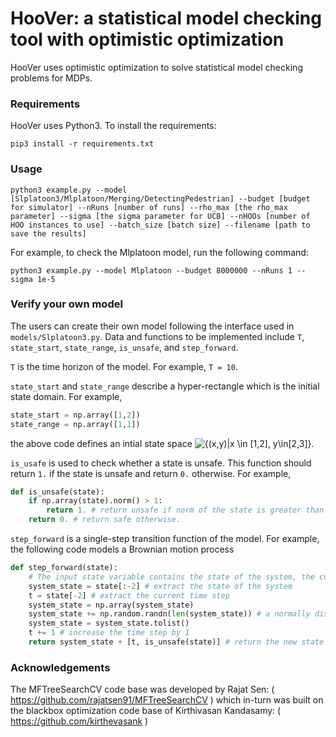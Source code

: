 # HooVer: a statistical model checking tool with optimistic optimization

HooVer uses optimistic optimization to solve statistical model checking problems for MDPs.

### Requirements
HooVer uses Python3. To install the requirements:
```
pip3 install -r requirements.txt
```

### Usage
```
python3 example.py --model [Slplatoon3/Mlplatoon/Merging/DetectingPedestrian] --budget [budget for simulator] --nRuns [number of runs] --rho_max [the rho_max parameter] --sigma [the sigma parameter for UCB] --nHOOs [number of HOO instances to use] --batch_size [batch size] --filename [path to save the results]
```

For example, to check the Mlplatoon model, run the following command:
```
python3 example.py --model Mlplatoon --budget 8000000 --nRuns 1 --sigma 1e-5
```

### Verify your own model
The users can create their own model following the interface used in ```models/Slplatoon3.py```. Data and functions to be implemented include ```T```, ```state_start```, ```state_range```, ```is_unsafe```, and ```step_forward```.

```T``` is the time horizon of the model. For example, ```T = 10```.

```state_start``` and ```state_range``` describe a hyper-rectangle which is the initial state domain. For example,
```python
state_start = np.array([1,2])
state_range = np.array([1,1])
```
the above code defines an intial state space ![\{(x,y)|x \in \[1,2\], y\in\[2,3\]\}](https://render.githubusercontent.com/render/math?math=%5C%7B(x%2Cy)%7Cx%20%5Cin%20%5B1%2C2%5D%2C%20y%5Cin%5B2%2C3%5D%5C%7D).

```is_usafe``` is used to check whether a state is unsafe. This function should return ```1.``` if the state is unsafe and return ```0.``` otherwise. For example,
```python
def is_unsafe(state):
    if np.array(state).norm() > 1:
        return 1. # return unsafe if norm of the state is greater than 1.
    return 0. # return safe otherwise.
```

```step_forward``` is a single-step transition function of the model. For example, the following code models a Brownian motion process
```python
def step_forward(state):
    # The input state variable contains the state of the system, the current time step, and the isunafe flag, i.e. state = system_state + [t, is_unsafe(system_state)]
    system_state = state[:-2] # extract the state of the system
    t = state[-2] # extract the current time step
    system_state = np.array(system_state)
    system_state += np.random.randn(len(system_state)) # a normally distributed increment
    system_state = system_state.tolist()
    t += 1 # increase the time step by 1
    return system_state + [t, is_unsafe(state)] # return the new state
```

### Acknowledgements

The MFTreeSearchCV code base was developed by Rajat Sen: ( https://github.com/rajatsen91/MFTreeSearchCV ) which in-turn was built on the blackbox optimization code base of Kirthivasan Kandasamy: ( https://github.com/kirthevasank )
